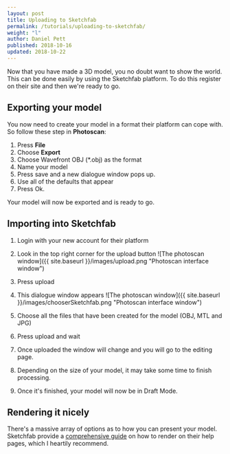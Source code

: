 ```yaml
---
layout: post
title: Uploading to Sketchfab
permalink: /tutorials/uploading-to-sketchfab/
weight: "l"
author: Daniel Pett
published: 2018-10-16
updated: 2018-10-22
---
```


Now that you have made a 3D model, you no doubt want to show the world. This can be done easily by using the Sketchfab platform. To do this register on their site and then we're ready to go.

## Exporting your model

You now need to create your model in a format their platform can cope with. So follow these step in **Photoscan**:

1. Press **File** 
2. Choose **Export** 
3. Choose Wavefront OBJ (*.obj) as the format
4. Name your model 
5. Press save and a new dialogue window pops up.
6. Use all of the defaults that appear
7. Press Ok.

Your model will now be exported and is ready to go.

## Importing into Sketchfab

1. Login with your new account for their platform
2. Look in the top right corner for the upload button
![The photoscan window]({{ site.baseurl }}/images/upload.png "Photoscan interface window")

3. Press upload
4. This dialogue window appears 
![The photoscan window]({{ site.baseurl }}/images/chooserSketchfab.png "Photoscan interface window")

5. Choose all the files that have been created for the model (OBJ, MTL and JPG)
6. Press upload and wait
7. Once uploaded the window will change and you will go to the editing page. 
8. Depending on the size of your model, it may take some time to finish processing. 
9. Once it's finished, your model will now be in Draft Mode.

## Rendering it nicely

There's a massive array of options as to how you can present your model. Sketchfab provide a [comprehensive guide](https://help.sketchfab.com/hc/en-us/categories/200161407-Editing) on how to render on their help pages, which I heartily recommend. 
